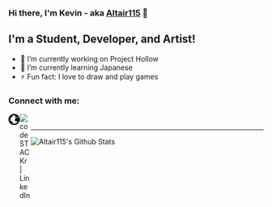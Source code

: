 ### Hi there, I'm Kevin - aka [Altair115][website] 👋




## I'm a Student, Developer, and Artist!
- 🔭 I’m currently working on Project Hollow
- 🌱 I’m currently learning Japanese
- ⚡ Fun fact: I love to draw and play games

### Connect with me:

[<img align="left" alt="codeSTACKr.com" width="22px" src="https://raw.githubusercontent.com/iconic/open-iconic/master/svg/globe.svg" />][website]
[<img align="left" alt="codeSTACKr | LinkedIn" width="22px" src="https://cdn.jsdelivr.net/npm/simple-icons@v3/icons/linkedin.svg" />][linkedin]

<br />

---

<img align="left" alt="Altair115's Github Stats" src="https://github-readme-stats.codestackr.vercel.app/api?username=Altair115&show_icons=true&hide_border=true&theme=tokyonight "/>

[website]: https://altair115.github.io/
[linkedin]: https://www.linkedin.com/in/kevin-celinski/


<!--
**Altair115/Altair115** is a ✨ _special_ ✨ repository because its `README.md` (this file) appears on your GitHub profile.
